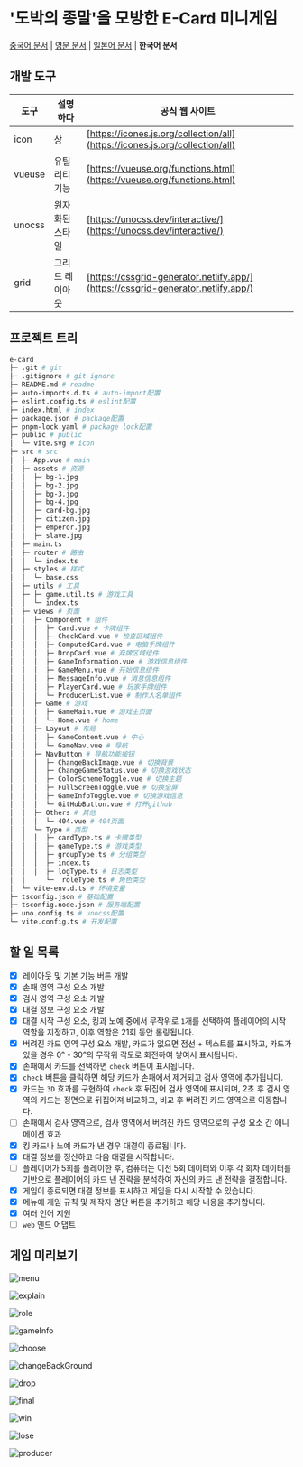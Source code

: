 
# '도박의 종말'을 모방한 E-Card 미니게임

[중국어 문서](./README_CN.md) | [영문 문서](../README.md) | [일본어 문서](./README_JP.md) | **한국어 문서**

## 개발 도구

| 도구 | 설명하다    | 공식 웹 사이트 |
| --- |-------| --- |
| icon | 상    | [https://icones.js.org/collection/all](https://icones.js.org/collection/all) |
| vueuse | 유틸리티 기능  | [https://vueuse.org/functions.html](https://vueuse.org/functions.html) |
| unocss | 원자화된 스타일 | [https://unocss.dev/interactive/](https://unocss.dev/interactive/) |
| grid | 그리드 레이아웃  | [https://cssgrid-generator.netlify.app/](https://cssgrid-generator.netlify.app/) |

## 프로젝트 트리

``` bash
e-card
├─ .git # git
├─ .gitignore # git ignore
├─ README.md # readme
├─ auto-imports.d.ts # auto-import配置
├─ eslint.config.ts # eslint配置
├─ index.html # index
├─ package.json # package配置
├─ pnpm-lock.yaml # package lock配置
├─ public # public
│  └─ vite.svg # icon
├─ src # src
│  ├─ App.vue # main
│  ├─ assets # 资源
│  │  ├─ bg-1.jpg
│  │  ├─ bg-2.jpg
│  │  ├─ bg-3.jpg
│  │  ├─ bg-4.jpg
│  │  ├─ card-bg.jpg
│  │  ├─ citizen.jpg
│  │  ├─ emperor.jpg
│  │  ├─ slave.jpg
│  ├─ main.ts
│  ├─ router # 路由
│  │  └─ index.ts
│  ├─ styles # 样式
│  │  └─ base.css
│  ├─ utils # 工具
│  ├─ ├─ game.util.ts # 游戏工具
│  │  └─ index.ts
│  ├─ views # 页面
│  │  ├─ Component # 组件
│  │  │  ├─ Card.vue # 卡牌组件
│  │  │  ├─ CheckCard.vue # 检查区域组件
│  │  │  ├─ ComputedCard.vue # 电脑手牌组件
│  │  │  ├─ DropCard.vue # 弃牌区域组件
│  │  │  ├─ GameInformation.vue # 游戏信息组件
│  │  │  ├─ GameMenu.vue # 开始信息组件
│  │  │  ├─ MessageInfo.vue # 消息信息组件
│  │  │  ├─ PlayerCard.vue # 玩家手牌组件
│  │  │  └─ ProducerList.vue # 制作人名单组件
│  │  ├─ Game # 游戏
│  │  │  ├─ GameMain.vue # 游戏主页面
│  │  │  └─ Home.vue # home
│  │  ├─ Layout # 布局
│  │  │  ├─ GameContent.vue # 中心
│  │  │  └─ GameNav.vue # 导航
│  │  ├─ NavButton # 导航功能按钮
│  │  │  ├─ ChangeBackImage.vue # 切换背景
│  │  │  ├─ ChangeGameStatus.vue # 切换游戏状态
│  │  │  ├─ ColorSchemeToggle.vue # 切换主题
│  │  │  ├─ FullScreenToggle.vue # 切换全屏
│  │  │  ├─ GameInfoToggle.vue # 切换游戏信息
│  │  │  └─ GitHubButton.vue # 打开github
│  │  ├─ Others # 其他
│  │  │  └─ 404.vue # 404页面
│  │  └─ Type # 类型
│  │  │  ├─ cardType.ts # 卡牌类型
│  │  │  ├─ gameType.ts # 游戏类型
│  │  │  ├─ groupType.ts # 分组类型
│  │  │  ├─ index.ts
│  │  │  ├─ logType.ts # 日志类型
│  │     └─  roleType.ts # 角色类型
│  └─ vite-env.d.ts # 环境变量
├─ tsconfig.json # 基础配置
├─ tsconfig.node.json # 服务端配置
├─ uno.config.ts # unocss配置
└─ vite.config.ts # 开发配置
```

## 할 일 목록

- [x] 레이아웃 및 기본 기능 버튼 개발
- [x] 손패 영역 구성 요소 개발
- [x] 검사 영역 구성 요소 개발
- [x] 대결 정보 구성 요소 개발
- [x] 대결 시작 구성 요소, 킹과 노예 중에서 무작위로 `1`개를 선택하여 플레이어의 시작 역할을 지정하고, 이후 역할은 21회 동안 롤링됩니다.
- [x] 버려진 카드 영역 구성 요소 개발, 카드가 없으면 점선 + 텍스트를 표시하고, 카드가 있을 경우 0° - 30°의 무작위 각도로 회전하여 쌓여서 표시됩니다.
- [x] 손패에서 카드를 선택하면 `check` 버튼이 표시됩니다.
- [x] `check` 버튼을 클릭하면 해당 카드가 손패에서 제거되고 검사 영역에 추가됩니다.
- [x] 카드는 `3D` 효과를 구현하여 `check` 후 뒤집어 검사 영역에 표시되며, 2초 후 검사 영역의 카드는 정면으로 뒤집어져 비교하고, 비교 후 버려진 카드 영역으로 이동합니다.
- [ ] 손패에서 검사 영역으로, 검사 영역에서 버려진 카드 영역으로의 구성 요소 간 애니메이션 효과
- [x] 킹 카드나 노예 카드가 낸 경우 대결이 종료됩니다.
- [x] 대결 정보를 정산하고 다음 대결을 시작합니다.
- [ ] 플레이어가 5회를 플레이한 후, 컴퓨터는 이전 5회 데이터와 이후 각 회차 데이터를 기반으로 플레이어의 카드 낸 전략을 분석하여 자신의 카드 낸 전략을 결정합니다.
- [x] 게임이 종료되면 대결 정보를 표시하고 게임을 다시 시작할 수 있습니다.
- [x] 메뉴에 게임 규칙 및 제작자 명단 버튼을 추가하고 해당 내용을 추가합니다.
- [x] 여러 언어 지원
- [ ] `web` 엔드 어댑트

## 게임 미리보기

![menu](/gameImg/menu.png)

![explain](/gameImg/explain.png)

![role](/gameImg/role.png)

![gameInfo](/gameImg/gameinfo.png)

![choose](/gameImg/choose.png)

![changeBackGround](/gameImg/changeBackground.png)

![drop](/gameImg/drop.png)

![final](/gameImg/final.png)

![win](/gameImg/win.png)

![lose](/gameImg/lose.png)

![producer](/gameImg/producer.png)
